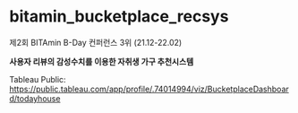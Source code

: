 # bitamin_bucketplace_recsys
제2회 BITAmin B-Day 컨퍼런스 3위 (21.12-22.02)

__사용자 리뷰의 감성수치를 이용한 자취생 가구 추천시스템__

Tableau Public: https://public.tableau.com/app/profile/.74014994/viz/BucketplaceDashboard/todayhouse
